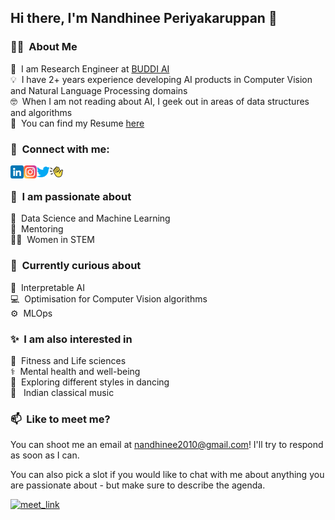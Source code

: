 ## Hi there, I'm Nandhinee Periyakaruppan 👋

### 👩‍💻 &nbsp;About Me

💼 &nbsp;I am Research Engineer at [BUDDI AI](https://www.google.com/search?client=safari&rls=en&q=buddi+ai&ie=UTF-8&oe=UTF-8)\
💡 &nbsp;I have 2+ years experience developing AI products in Computer Vision and Natural Language Processing domains\
🤓 &nbsp;When I am not reading about AI, I geek out in areas of data structures and algorithms \
📄 &nbsp;You can find my Resume [here](https://drive.google.com/file/d/1Pmru6SPf1Hlir5gqGa_SrdONwHAtEpV1/view?usp=sharing)



### 🤝 &nbsp;Connect with me:

<a href="https://www.linkedin.com/in/nandhinee-pr/"><img align="left" src="images/linkedin.png" alt="Nandhinee Periyakaruppan | LinkedIn" width="21px"/></a> &emsp;
<a href="https://www.instagram.com/bluebean66"><img align="left" src="images/instagram.png" alt="Nandhinee Periyakaruppan | Instagram" width="21px"/></a>
<a href="https://mobile.twitter.com/nandhineepr"><img align="left" src="images/twitter.png" alt="Nandhinee Periyakaruppan | Twitter" width="21px"/></a>
<a href="https://www.clubhouse.com/@nan4pr?utm_medium=ch_profile&utm_campaign=e0F6FtKzC9QoCz9m7CGbEg-250575"><img align="left" src="images/clubhouse.png" alt="Nandhinee Periyakaruppan | Clubhouse" width="21px"/></a>
</br>


### 🌱 &nbsp;I am passionate about

🧠 &nbsp;Data Science and Machine Learning\
📝 &nbsp;Mentoring\
👩‍💼 &nbsp;Women in STEM

### 👀 &nbsp;Currently curious about

🧬 &nbsp;Interpretable AI\
💻 &nbsp;Optimisation for Computer Vision algorithms\
⚙️ &nbsp;MLOps

### ✨ &nbsp;I am also interested in
👣 &nbsp;Fitness and Life sciences\
⚕️ &nbsp;Mental health and well-being\
💃 &nbsp;Exploring different styles in dancing\
🎼 &nbsp; Indian classical music


### 📫 &nbsp;Like to meet me?

You can shoot me an email at nandhinee2010@gmail.com! I'll try to respond as soon as I can.

You can also pick a slot if you would like to chat with me about anything you are passionate about - but make sure to describe the agenda.

<a href="https://calendly.com/nandhinee_periyakaruppan/30min" target="_blank"><img width="498" alt="meet_link" src="https://user-images.githubusercontent.com/15426564/144297439-f530f383-e73e-41e0-9914-a9b7d3f432e5.png"></a>

